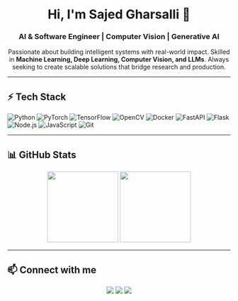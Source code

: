 <h1 align="center">Hi, I'm <b>Sajed Gharsalli</b> 👋</h1>
<h3 align="center">AI & Software Engineer | Computer Vision | Generative AI</h3>
<p align="center">
  Passionate about building intelligent systems with real-world impact. Skilled in <b>Machine Learning, Deep Learning, Computer Vision, and LLMs</b>.  
  Always seeking to create scalable solutions that bridge research and production.
</p>

---

## ⚡ Tech Stack

![Python](https://img.shields.io/badge/-Python-3776AB?style=flat&logo=python&logoColor=white)
![PyTorch](https://img.shields.io/badge/-PyTorch-EE4C2C?style=flat&logo=pytorch&logoColor=white)
![TensorFlow](https://img.shields.io/badge/-TensorFlow-FF6F00?style=flat&logo=tensorflow&logoColor=white)
![OpenCV](https://img.shields.io/badge/-OpenCV-5C3EE8?style=flat&logo=opencv&logoColor=white)
![Docker](https://img.shields.io/badge/-Docker-2496ED?style=flat&logo=docker&logoColor=white)
![FastAPI](https://img.shields.io/badge/-FastAPI-009688?style=flat&logo=fastapi&logoColor=white)
![Flask](https://img.shields.io/badge/-Flask-000000?style=flat&logo=flask&logoColor=white)
![Node.js](https://img.shields.io/badge/-Node.js-339933?style=flat&logo=node.js&logoColor=white)
![JavaScript](https://img.shields.io/badge/-JavaScript-F7DF1E?style=flat&logo=javascript&logoColor=black)
![Git](https://img.shields.io/badge/-Git-F05032?style=flat&logo=git&logoColor=white)

---

## 📊 GitHub Stats

<p align="center">
  <img height="160" src="https://github-readme-stats.vercel.app/api?username=SajedGharsalli&show_icons=true&theme=tokyonight" />
  <img height="160" src="https://github-readme-stats.vercel.app/api/top-langs/?username=SajedGharsalli&layout=compact&theme=tokyonight" />
</p>

---

## 📫 Connect with me

<p align="center">
  <a href="https://github.com/SajedGharsalli"><img src="https://img.shields.io/badge/GitHub-100000?style=flat&logo=github&logoColor=white" /></a>
  <a href="https://linkedin.com/in/mohamed-sajed-gharsalli"><img src="https://img.shields.io/badge/LinkedIn-0077B5?style=flat&logo=linkedin&logoColor=white" /></a>
  <a href="mailto:mohamedsajed.gharsalli@gmail.com"><img src="https://img.shields.io/badge/Email-D14836?style=flat&logo=gmail&logoColor=white" /></a>
</p>
